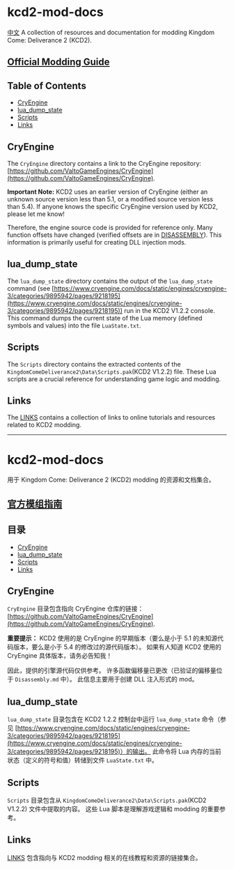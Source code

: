 # kcd2-mod-docs
[中文](#中文)
A collection of resources and documentation for modding Kingdom Come: Deliverance 2 (KCD2).

## [Official Modding Guide](https://warhorse.youtrack.cloud/articles/KM)

## Table of Contents

*   [CryEngine](#cryengine)
*   [lua\_dump\_state](#lua_dump_state)
*   [Scripts](#scripts)
*   [Links](#links)

## CryEngine

The `CryEngine` directory contains a link to the CryEngine repository: [https://github.com/ValtoGameEngines/CryEngine](https://github.com/ValtoGameEngines/CryEngine).

**Important Note:** KCD2 uses an earlier version of CryEngine (either an unknown source version less than 5.1, or a modified source version less than 5.4).  If anyone knows the specific CryEngine version used by KCD2, please let me know!

Therefore, the engine source code is provided for reference only. Many function offsets have changed (verified offsets are in [DISASSEMBLY](DISASSEMBLY.md)). This information is primarily useful for creating DLL injection mods.

## lua\_dump\_state

The `lua_dump_state` directory contains the output of the `lua_dump_state` command (see [https://www.cryengine.com/docs/static/engines/cryengine-3/categories/9895942/pages/9218195](https://www.cryengine.com/docs/static/engines/cryengine-3/categories/9895942/pages/9218195)) run in the KCD2 V1.2.2 console.  This command dumps the current state of the Lua memory (defined symbols and values) into the file `LuaState.txt`.

## Scripts

The `Scripts` directory contains the extracted contents of the `KingdomComeDeliverance2\Data\Scripts.pak`(KCD2 V1.2.2) file.  These Lua scripts are a crucial reference for understanding game logic and modding.

## Links

The [LINKS](LINKS.md) contains a collection of links to online tutorials and resources related to KCD2 modding.

---
<a name="中文"></a>
# kcd2-mod-docs

用于 Kingdom Come: Deliverance 2 (KCD2) modding 的资源和文档集合。

## [官方模组指南](https://warhorse.youtrack.cloud/articles/KM)

## 目录

*   [CryEngine](#cryengine)
*   [lua\_dump\_state](#lua_dump_state)
*   [Scripts](#scripts)
*   [Links](#links)

## CryEngine

`CryEngine` 目录包含指向 CryEngine 仓库的链接：[https://github.com/ValtoGameEngines/CryEngine](https://github.com/ValtoGameEngines/CryEngine).

**重要提示：** KCD2 使用的是 CryEngine 的早期版本（要么是小于 5.1 的未知源代码版本，要么是小于 5.4 的修改过的源代码版本）。 如果有人知道 KCD2 使用的 CryEngine 具体版本，请务必告知我！

因此，提供的引擎源代码仅供参考。 许多函数偏移量已更改（已验证的偏移量位于 `Disassembly.md` 中）。 此信息主要用于创建 DLL 注入形式的 mod。

## lua\_dump\_state

`lua_dump_state` 目录包含在 KCD2 1.2.2 控制台中运行 `lua_dump_state` 命令（参见 [https://www.cryengine.com/docs/static/engines/cryengine-3/categories/9895942/pages/9218195](https://www.cryengine.com/docs/static/engines/cryengine-3/categories/9895942/pages/9218195)）的输出。 此命令将 Lua 内存的当前状态（定义的符号和值）转储到文件 `LuaState.txt` 中。

## Scripts

`Scripts` 目录包含从 `KingdomComeDeliverance2\Data\Scripts.pak`(KCD2 V1.2.2) 文件中提取的内容。 这些 Lua 脚本是理解游戏逻辑和 modding 的重要参考。

## Links

[LINKS](LINKS.md)  包含指向与 KCD2 modding 相关的在线教程和资源的链接集合。

